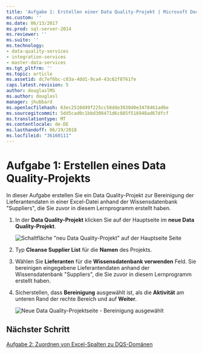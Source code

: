 ```yaml
---
title: 'Aufgabe 1: Erstellen einer Data Quality-Projekt | Microsoft Docs'
ms.custom: ''
ms.date: 06/13/2017
ms.prod: sql-server-2014
ms.reviewer: ''
ms.suite: ''
ms.technology:
- data-quality-services
- integration-services
- master-data-services
ms.tgt_pltfrm: ''
ms.topic: article
ms.assetid: dc7ef6bc-c03a-4dd1-9ca4-43c62f8761fe
caps.latest.revision: 5
author: douglaslMS
ms.author: douglasl
manager: jhubbard
ms.openlocfilehash: 63ec2510d49f225cc58dde3930d0e3478461ad6e
ms.sourcegitcommit: 5dd5cad0c1bbd308471d6c885f516948ad67dfcf
ms.translationtype: MT
ms.contentlocale: de-DE
ms.lasthandoff: 06/19/2018
ms.locfileid: "36160111"
---
```

# <a name="task-1-creating-a-data-quality-project"></a>Aufgabe 1: Erstellen eines Data Quality-Projekts
  In dieser Aufgabe erstellen Sie ein Data Quality-Projekt zur Bereinigung der Lieferantendaten in einer Excel-Datei anhand der Wissensdatenbank "Suppliers", die Sie zuvor in diesem Lernprogramm erstellt haben.  
  
1.  In der **Data Quality-Projekt** klicken Sie auf der Hauptseite im **neue Data Quality-Projekt**.  
  
     ![Schaltfläche "neu Data Quality-Projekt" auf der Hauptseite Seite](../../2014/tutorials/media/et-creatingadataqualityproject-01.jpg "neue Data Quality-Projekt-Schaltfläche auf der Hauptseite Seite")  
  
2.  Typ **Cleanse Supplier List** für die **Namen** des Projekts.  
  
3.  Wählen Sie **Lieferanten** für die **Wissensdatenbank verwenden** Feld. Sie bereinigen eingegebene Lieferantendaten anhand der Wissensdatenbank "Suppliers", die Sie zuvor in diesem Lernprogramm erstellt haben.  
  
4.  Sicherstellen, dass **Bereinigung** ausgewählt ist, als die **Aktivität** am unteren Rand der rechte Bereich und auf **Weiter**.  
  
     ![Neue Data Quality-Projektseite - Bereinigung ausgewählt](../../2014/tutorials/media/et-creatingadataqualityproject-02.jpg "neue Data Quality-Projektseite - Bereinigung ausgewählt")  
  
## <a name="next-step"></a>Nächster Schritt  
 [Aufgabe 2: Zuordnen von Excel-Spalten zu DQS-Domänen](../../2014/tutorials/task-2-mapping-excel-columns-to-dqs-domains.md)  
  
  